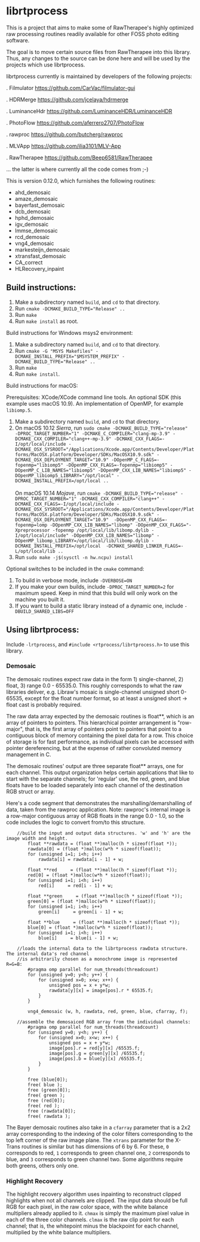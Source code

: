 # librtprocess

This is a project that aims to make some of RawTherapee's highly optimized raw processing routines readily available for other FOSS photo editing software.

The goal is to move certain source files from RawTherapee into this library.
Thus, any changes to the source can be done here and will be used by the projects which use librtprocess.

librtprocess currently is maintained by developers of the following projects:

. Filmulator https://github.com/CarVac/filmulator-gui

. HDRMerge https://github.com/jcelaya/hdrmerge

. LuminanceHdr https://github.com/LuminanceHDR/LuminanceHDR

. PhotoFlow https://github.com/aferrero2707/PhotoFlow

. rawproc https://github.com/butcherg/rawproc

. MLVApp https://github.com/ilia3101/MLV-App

. RawTherapee https://github.com/Beep6581/RawTherapee

... the latter is where currently all the code comes from ;-)

This is version 0.12.0, which furnishes the following routines:

* ahd_demosaic
* amaze_demosaic
* bayerfast_demosaic
* dcb_demosaic
* hphd_demosaic
* igv_demosaic
* lmmse_demosaic
* rcd_demosaic
* vng4_demosaic
* markesteijn_demosaic
* xtransfast_demosaic
* CA_correct
* HLRecovery_inpaint

## Build instructions:

1. Make a subdirectory named `build`, and `cd` to that directory.
2. Run `cmake -DCMAKE_BUILD_TYPE="Release" ..`
3. Run `make`
4. Run `make install` as root.

Build instructions for Windows msys2 environment:

1. Make a subdirectory named `build`, and `cd` to that directory.
2. Run `cmake -G "MSYS Makefiles" -DCMAKE_INSTALL_PREFIX="$MSYSTEM_PREFIX" -DCMAKE_BUILD_TYPE="Release" ..`
3. Run `make`
4. Run `make install`.

Build instructions for macOS:

Prerequisites: XCode/XCode command line tools.  An optional SDK (this example uses macOS 10.9).  An implementation of OpenMP, for example `libiomp.5`.
1. Make a subdirectory named `build`, and `cd` to that directory.
2. On macOS 10.12 _Sierra_, run `sudo cmake -DCMAKE_BUILD_TYPE="release"  -DPROC_TARGET_NUMBER="1" -DCMAKE_C_COMPILER="clang-mp-3.9" -DCMAKE_CXX_COMPILER="clang++-mp-3.9" -DCMAKE_CXX_FLAGS=-I/opt/local/include -DCMAKE_OSX_SYSROOT="/Applications/Xcode.app/Contents/Developer/Platforms/MacOSX.platform/Developer/SDKs/MacOSX10.9.sdk" -DCMAKE_OSX_DEPLOYMENT_TARGET="10.9" -DOpenMP_C_FLAGS=-fopenmp="libiomp5" -DOpenMP_CXX_FLAGS=-fopenmp="libiomp5" -DOpenMP_C_LIB_NAMES="libiomp5" -DOpenMP_CXX_LIB_NAMES="libiomp5" -DOpenMP_libiomp5_LIBRARY="/opt/local" -DCMAKE_INSTALL_PREFIX=/opt/local ..`
<br><br>On macOS 10.14 _Mojave_, run `cmake -DCMAKE_BUILD_TYPE="release" -DPROC_TARGET_NUMBER="1" -DCMAKE_CXX_COMPILER="clang++" -DCMAKE_CXX_FLAGS=-I/opt/local/include -DCMAKE_OSX_SYSROOT="/Applications/Xcode.app/Contents/Developer/Platforms/MacOSX.platform/Developer/SDKs/MacOSX10.9.sdk" -DCMAKE_OSX_DEPLOYMENT_TARGET="10.9"  -DOpenMP_CXX_FLAGS=-fopenmp=lomp -DOpenMP_CXX_LIB_NAMES="libomp" -DOpenMP_CXX_FLAGS="-Xpreprocessor -fopenmp /opt/local/lib/libomp.dylib -I/opt/local/include" -DOpenMP_CXX_LIB_NAMES="libomp" -DOpenMP_libomp_LIBRARY=/opt/local/lib/libomp.dylib -DCMAKE_INSTALL_PREFIX=/opt/local  -DCMAKE_SHARED_LINKER_FLAGS=-L/opt/local/lib ..`
3. Run `sudo make -j$(sysctl -n hw.ncpu) install`

Optional switches to be included in the `cmake` command:

1. To build in verbose mode, include `-DVERBOSE=ON`
2. If you make your own builds, include `-DPROC_TARGET_NUMBER=2` for maximum speed. Keep in mind that this build will only work on the machine you built it.
3. If you want to build a static library instead of a dynamic one, include `-DBUILD_SHARED_LIBS=OFF`

## Using librtprocess:

Include `-lrtprocess`, and `#include <rtprocess/librtprocess.h>` to use this library.

### Demosaic

The demosaic routines expect raw data in the form 1) single-channel, 2) float, 3) range 0.0 - 65535.0.  This roughly
corresponds to what the raw libraries deliver, e.g. Libraw's mosaic is single-channel unsigned short 0-65535, except 
for the float number format, so at least a unsigned short -> float cast is probably required.  

The raw data array expected by the demosaic routines is float**, which is an array of pointers to pointers. This 
hierarchical pointer arrangement is "row-major", that is, the first array of pointers point to pointers that point to a contiguous block of memory containing the pixel data for a row.  This choice of storage is for fast performance, as 
individual pixels can be accessed with pointer dereferencing, but at the expense of rather convoluted memory management
in C.

The demosaic routines' output are three separate float** arrays, one for each channel.  This output organization helps
certain applications that like to start with the separate channels; for 'regular' use, the red, green, and blue floats
have to be loaded separately into each channel of the destination RGB struct or array.

Here's a code segment that demonstrates the marshalling/demarshalling of data, taken from the rawproc application. Note:
rawproc's internal image is a row-major contiguous array of RGB floats in the range 0.0 - 1.0, so the code includes
the logic to convert from/to this structure.

```
    //build the input and output data structures. 'w' and 'h' are the image width and height.
		float **rawdata = (float **)malloc(h * sizeof(float *));
		rawdata[0] = (float *)malloc(w*h * sizeof(float));
		for (unsigned i=1; i<h; i++) 
			rawdata[i] = rawdata[i - 1] + w; 

		float **red     = (float **)malloc(h * sizeof(float *)); 
		red[0] = (float *)malloc(w*h * sizeof(float));
		for (unsigned i=1; i<h; i++) 
			red[i]     = red[i - 1] + w;

		float **green     = (float **)malloc(h * sizeof(float *)); 
		green[0] = (float *)malloc(w*h * sizeof(float));
		for (unsigned i=1; i<h; i++) 
			green[i]     = green[i - 1] + w;

		float **blue     = (float **)malloc(h * sizeof(float *)); 
		blue[0] = (float *)malloc(w*h * sizeof(float));
		for (unsigned i=1; i<h; i++) 
			blue[i]     = blue[i - 1] + w;

    //loads the internal data to the librtprocess rawData structure.  The internal data's red channel 
    //is arbitrarily chosen as a monochrome image is represented R=G=B:
		#pragma omp parallel for num_threads(threadcount)
		for (unsigned y=0; y<h; y++) {
			for (unsigned x=0; x<w; x++) {
				unsigned pos = x + y*w;
				rawdata[y][x] = image[pos].r * 65535.f;
			}
		}
	
		vng4_demosaic (w, h, rawdata, red, green, blue, cfarray, f);

    //assemble the demosaiced RGB array from the individual channels:
		#pragma omp parallel for num_threads(threadcount)	
		for (unsigned y=0; y<h; y++) {
			for (unsigned x=0; x<w; x++) {
				unsigned pos = x + y*w;
				image[pos].r = red[y][x] /65535.f;
				image[pos].g = green[y][x] /65535.f;
				image[pos].b = blue[y][x] /65535.f;
			}
		}
		
		free (blue[0]);
		free( blue );
		free (green[0]);
		free( green );
		free (red[0]);
		free( red );
		free (rawdata[0]);
		free( rawdata );
```

The Bayer demosaic routines also take in a `cfarray` parameter that is a 2x2 array corresponding to the indexing of the color filters corresponding to the top left corner of the raw image plane. The `xtrans` parameter for the X-Trans routines is similar but has dimensions of 6 by 6. For these, `0` corresponds to red, `1` corresponds to green channel one, `2` corresponds to blue, and `3` corresponds to green channel two. Some algorithms require both greens, others only one.

### Highlight Recovery

The highlight recovery algorithm uses inpainting to reconstruct clipped highlights when not all channels are clipped. The input data should be full RGB for each pixel, in the raw color space, with the white balance multipliers already applied to it. `chmax` is simply the maximum pixel value in each of the three color channels. `clmax` is the raw clip point for each channel; that is, the whitepoint minus the blackpoint for each channel, multiplied by the white balance multipliers.

